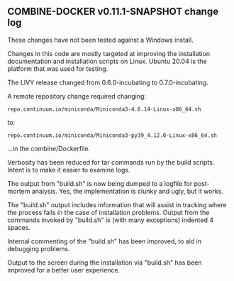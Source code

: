 ## COMBINE-DOCKER v0.11.1-SNAPSHOT change log

These changes have not been tested against a Windows install.

Changes in this code are mostly targeted at improving the
installation documentation and installation scripts on Linux.
Ubuntu 20.04 is the platform that was used for testing.

The LIVY release changed from 0.6.0-incubating to 0.7.0-incubating.

A remote repository change required changing:

    repo.continuum.io/miniconda/Miniconda3-4.6.14-Linux-x86_64.sh

to:

    repo.continuum.io/miniconda/Miniconda3-py39_4.12.0-Linux-x86_64.sh

...in the combine/Dockerfile.


Verbosity has been reduced for tar commands run by the build
scripts.  Intent is to make it easier to examine logs.

The output from "build.sh" is now being dumped to a logfile for 
post-mortem analysis.  Yes, the implementation is clunky and ugly,
but it works.

The "build.sh" output includes information that will assist in 
tracking where the process fails in the case of installation
problems.  Output from the commands invoked by "build.sh" is 
(with many exceptions) indented 4 spaces.

Internal commenting of the "build.sh" has been improved, to aid
in debugging problems.

Output to the screen during the installation via "build.sh" has
been improved for a better user experience.



